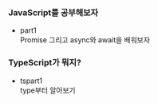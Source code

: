 ### JavaScript를 공부해보자

- part1<br>
  Promise 그리고 async와 await을 배워보자
  
### TypeScript가 뭐지?

- tspart1<br>
  type부터 알아보기
  
